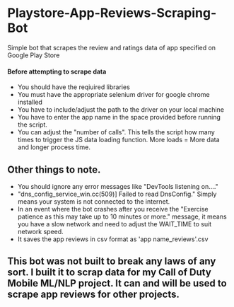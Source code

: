 # Playstore-App-Reviews-Scraping-Bot
Simple bot that scrapes the review and ratings data of app specified on Google Play Store
#### Before attempting to scrape data
- You should have the reqiuired libraries
- You must have the appropriate selenium driver for google chrome installed
- You have to include/adjust the path to the driver on your local machine
- You have to enter the app name in the space provided before running the script.
- You can adjust the "number of calls". This tells the script how many times to trigger the JS data loading function. More loads = More data and longer process time.

## Other things to note.
- You should ignore any error messages like "DevTools listening on...."
- "dns_config_service_win.cc(509)] Failed to read DnsConfig." Simply means your system is not connected to the internet.
- In an event where the bot crashes after you receive the "Exercise patience as this may take up to 10 minutes or more." message, it means you have a slow network and need to adjust the WAIT_TIME to suit network speed.
- It saves the app reviews in csv format as 'app name_reviews'.csv

## This bot was not built to break any laws of any sort. I built it to scrap data for my Call of Duty Mobile ML/NLP project. It can and will be used to scrape app reviews for other projects.
